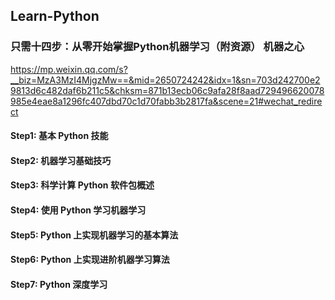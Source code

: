 ## Learn-Python
### 只需十四步：从零开始掌握Python机器学习（附资源） 机器之心
https://mp.weixin.qq.com/s?__biz=MzA3MzI4MjgzMw==&mid=2650724242&idx=1&sn=703d242700e29813d6c482daf6b211c5&chksm=871b13ecb06c9afa28f8aad729496620078985e4eae8a1296fc407dbd70c1d70fabb3b2817fa&scene=21#wechat_redirect
#### Step1: 基本 Python 技能
#### Step2: 机器学习基础技巧
#### Step3: 科学计算 Python 软件包概述
#### Step4: 使用 Python 学习机器学习
#### Step5: Python 上实现机器学习的基本算法
#### Step6: Python 上实现进阶机器学习算法
#### Step7: Python 深度学习
